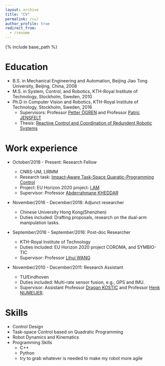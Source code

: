 ```yaml
---
layout: archive
title: "CV"
permalink: /cv/
author_profile: true
redirect_from:
  - /resume
---
```


{% include base_path %}

Education
======
* B.S. in Mechanical Engineering and Automation, Beijing Jiao Tong University, Beijing, China, 2008
* M.S. in System, Control, and Robotics, KTH-Royal Institute of Technology, Stockholm, Sweden, 2010
* Ph.D in Computer Vision and Robotics, KTH-Royal Institute of Technology, Stockholm, Sweden, 2016
  * Supervisors: Professor [Petter ÖGREN](https://www.kth.se/profile/petter) and Professor [Patric JENSFELT](https://www.kth.se/profile/patric)
  * Thesis: [Reactive Control and Coordination of Redundent Robotic Systems](http://www.diva-portal.org/smash/record.jsf?pid=diva2%3A905537&dswid=5884)

Work experience
======
* October/2018 - Present: Research Fellow
  * CNRS-UM, LIRMM
  * Research task: [Impact-Aware Task-Space Quaratic-Programming Control](https://arxiv.org/pdf/2006.01987)
  * Project: EU Horizon 2020 project: [I.AM](http://i-am-project.eu/)
  * Supervisor: Professor [Abderrahmane KHEDDAR](http://www.lirmm.fr/lirmm_eng/users/utilisateurs-lirmm/equipes/idh/abderrahmane-kheddar)

* November/2016 - December/2018: Adjunct researcher
  * Chinese University Hong Kong(Shenzhen)
  * Duties included: Drafting proposals, research on the dual-arm manipulation tasks. 
  
* September/2016 - September/2016: Post-doc Researcher
  * KTH-Royal Institute of Technology
  * Duties included: EU Horizon 2020 project COROMA, and SYMBIO-TIC
  * Supervisor: Professor [Lihui WANG](https://www.kth.se/profile/lihuiw)

* November/2010 - December/2011: Research Assistant
  * TU/Eindhoven
  * Duties included: Multi-rate sensor fusion, e.g., GPS and IMU.
  * Supervisor: Assistant Professor [Dragan KOSTIC](https://research.tue.nl/en/persons/dragan-kostic) and Professor [Henk NIJMEIJER](https://www.tue.nl/en/research/researchers/henk-nijmeijer/).
  
Skills
======
* Control Design
* Task-space Control based on Quadratic Programming
* Robot Dynamics and Kinematics
* Programming Skills
  * C++
  * Python
  * try to grab whatever is needed to make my robot more agile

